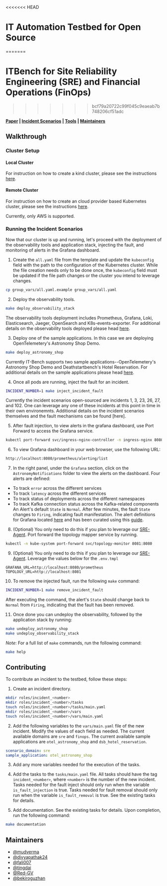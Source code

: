 <<<<<<< HEAD
# IT Automation Testbed for Open Source 
=======
# ITBench for Site Reliability Engineering (SRE) and Financial Operations (FinOps)
>>>>>>> bcf79a20722c99f045c9eaeab7b748206cf51adc

**[Paper](#paper) | [Incident Scenarios](./docs/incident_scenarios.md) | [Tools](./docs/tools.md) | [Maintainers](#maintainers)**

## Walkthrough
### Cluster Setup

#### Local Cluster

For instruction on how to create a kind cluster, please see the instructions [here](./local_cluster/README.md).

#### Remote Cluster

For instruction on how to create an cloud provider based Kubernetes cluster, please see the instructions [here](./remote_cluster/README.md). 

Currently, only AWS is supported.

### Running the Incident Scenarios

Now that our cluster is up and running, let's proceed with the deployment of the observability tools and application stack, injecting the fault, and monitoring of alerts in the Grafana dashboard.

1. Create the `all.yaml` file from the template and update the `kubeconfig` field with the path to the configuration of the Kubernetes cluster. While the file creation needs only to be done once, the `kubeconfig` field must be updated if the file path changes or the cluster you intend to leverage changes.

```bash
cp group_vars/all.yaml.example group_vars/all.yaml
```

2. Deploy the observability tools. 

```bash
make deploy_observability_stack
```
The observability tools deployment includes Prometheus, Grafana, Loki, Elasticsearch, Jaeger, OpenSearch and K8s-events-exporter. For additional details on the observability tools deployed please head [here](./docs/tools.md).

3. Deploy one of the sample applications. In this case we are deploying OpenTelemetery's Astronomy Shop Demo.

```bash
make deploy_astronomy_shop
```
Currently IT-Bench supports two sample applications--OpenTelemetery's Astronomy Shop Demo and Deathstartbench's Hotel Reservation. For additional details on the sample applications please head [here](./docs/sample_applications.md).

4. Once all pods are running, inject the fault for an incident.

```bash
INCIDENT_NUMBER=1 make inject_incident_fault
```
Currently the incident scenarios open-sourced are incidents 1, 3, 23, 26, 27, and 102. One can leverage any one of these incidents at this point in time in their own environemnts. Additional details on the incident scenarios themselves and the fault mechanisms can be found [here].

5. After fault injection, to view alerts in the grafana dashboard, use Port Forward to access the Grafana service.

```bash
kubectl port-forward svc/ingress-nginx-controller -n ingress-nginx 8080:80
```

6. To view Grafana dashboard in your web browser, use the following URL: 

```bash
http://localhost:8080/prometheus/alerting/list
```

7. In the right panel, under the `Grafana` section, click on the `AstronomyNotifications` folder to view the alerts on the dashboard. Four alerts are defined:
- To track `error` across the different services
- To track `latency` across the different services
- To track status of deployments across the different namespaces
- To track Kafka connection status across the Kafka-related components
An Alert's default `State` is `Normal`. After few minutes, the fault `State` changes to `Firing`, indicating fault manifestation. The alert definitions for Grafana located [here](roles/observability_tools/tasks/alert_rules) and has been curated using this [guide](https://grafana.com/docs/grafana/latest/alerting/alerting-rules/create-grafana-managed-rule/). 

8. (Optional) You only need to do this if you plan to leverage our [SRE-Agent](https://github.com/IBM/itbench-sre-agent). Port forward the topology mapper service by running. 
```bash
kubectl -n kube-system port-forward svc/topology-monitor 8081:8080
```

9. (Optional) You only need to do this if you plan to leverage our [SRE-Agent](https://github.com/IBM/itbench-sre-agent). Leverage the values below for the `.env.tmpl`
```
GRAFANA_URL=http://localhost:8080/prometheus
TOPOLOGY_URL=http://localhost:8081
```

10. To remove the injected fault, run the following `make` command:

```bash
INCIDENT_NUMBER=1 make remove_incident_fault
```
After executing the command, the alert's `State` should change back to `Normal` from `Firing`, indicating that the fault has been removed.

11. Once done you can undeploy the observability, followed by the application stack by running:
```bash
make undeploy_astronomy_shop
make undeploy_observability_stack
```

_Note_: For a full list of `make` commands, run the following command:

```bash
make help
```
## Contributing

To contribute an incident to the testbed, follow these steps:

1. Create an incident directory.

```bash
mkdir roles/incident_<number>
mkdir roles/incident_<number>/tasks
touch roles/incident_<number>/tasks/main.yaml
mkdir roles/incident_<number>/vars
touch roles/incident_<number>/vars/main.yaml
```

2. Add the following variables to the `vars/main.yaml` file of the new incident. Modify the values of each field as needed. The current available domains are `sre` and `finops`. The current available sample applications are `otel_astronomy_shop` and `dsb_hotel_reservation`.

```yaml
scenario_domain: sre
sample_application: otel_astronomy_shop
```

3. Add any more variables needed for the execution of the tasks.

4. Add the tasks to the `tasks/main.yaml` file. All tasks should have the tag `incident_<number>`, where `<number>` is the number of the new incident. Tasks needed for the fault inject should only run when the variable `is_fault_injection` is true. Tasks needed for fault removal should only run when the variable `is_fault_removal` is true. See the existing tasks for details.

5. Add documentation. See the existing tasks for details. Upon completion, run the following command:

```bash
make documentation
```

## Maintainers
- [@mudverma](https://github.com/mudverma)
- [@divyapathak24](https://github.com/divyapathak24)
- [@fali007](https://github.com/fali007)
- [@tingdai](https://github.com/tingdai)
- [@Red-GV](https://github.com/Red-GV)
- [@bekiroguzhan](https://github.com/bekiroguzhan)
